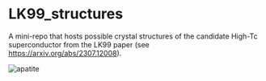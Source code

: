 # LK99_structures
A mini-repo that hosts possible crystal structures of the candidate High-Tc superconductor from the LK99 paper
(see https://arxiv.org/abs/2307.12008).

![apatite](https://github.com/gabriele16/LK99_structure/assets/5607492/101c51d7-45f0-44bf-8a51-aef7b3e23c6b)
